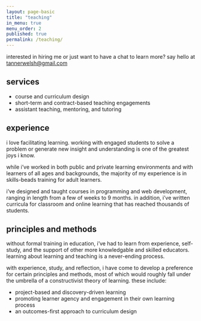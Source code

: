 ```yaml
---
layout: page-basic
title: "teaching"
in_menu: true
menu_order: 2
published: true
permalink: /teaching/
---
```


interested in hiring me or just want to have a chat to learn more? say hello at <a href="mailto:tannerwelsh@gmail.com" title="email Tanner">tannerwelsh@gmail.com</a>

## services

- course and curriculum design
- short-term and contract-based teaching engagements
- assistant teaching, mentoring, and tutoring

## experience

i love facilitating learning. working with engaged students to solve a problem or generate new insight and understanding is one of the greatest joys i know.

while i’ve worked in both public and private learning environments and with learners of all ages and backgrounds, the majority of my experience is in skills-beads training for adult learners.

i’ve designed and taught courses in programming and web development, ranging in length from a few of weeks to 9 months. in addition, i’ve written curricula for classroom and online learning that has reached thousands of students.

## principles and methods

without formal training in education, i’ve had to learn from experience, self-study, and the support of other more knowledgable and skilled educators. learning about learning and teaching is a never-ending process.

with experience, study, and reflection, i have come to develop a preference for certain principles and methods, most of which would roughly fall under the umbrella of a constructivist theory of learning. these include:

- project-based and discovery-driven learning
- promoting learner agency and engagement in their own learning process
- an outcomes-first approach to curriculum design
